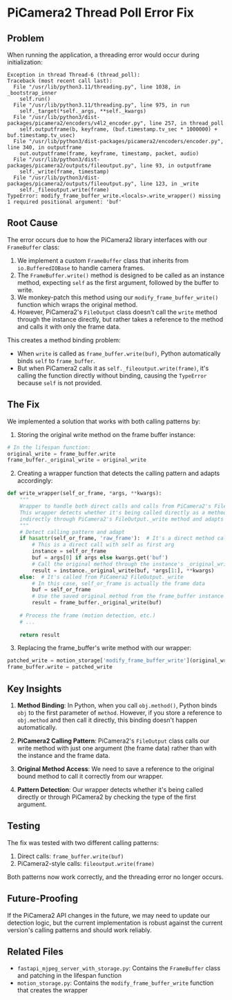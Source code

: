 # PiCamera2 Thread Poll Error Fix

## Problem

When running the application, a threading error would occur during initialization:

```
Exception in thread Thread-6 (thread_poll):
Traceback (most recent call last):
  File "/usr/lib/python3.11/threading.py", line 1038, in _bootstrap_inner
    self.run()
  File "/usr/lib/python3.11/threading.py", line 975, in run
    self._target(*self._args, **self._kwargs)
  File "/usr/lib/python3/dist-packages/picamera2/encoders/v4l2_encoder.py", line 257, in thread_poll
    self.outputframe(b, keyframe, (buf.timestamp.tv_sec * 1000000) + buf.timestamp.tv_usec)
  File "/usr/lib/python3/dist-packages/picamera2/encoders/encoder.py", line 340, in outputframe
    out.outputframe(frame, keyframe, timestamp, packet, audio)
  File "/usr/lib/python3/dist-packages/picamera2/outputs/fileoutput.py", line 93, in outputframe
    self._write(frame, timestamp)
  File "/usr/lib/python3/dist-packages/picamera2/outputs/fileoutput.py", line 123, in _write
    self._fileoutput.write(frame)
TypeError: modify_frame_buffer_write.<locals>.write_wrapper() missing 1 required positional argument: 'buf'
```

## Root Cause

The error occurs due to how the PiCamera2 library interfaces with our `FrameBuffer` class:

1. We implement a custom `FrameBuffer` class that inherits from `io.BufferedIOBase` to handle camera frames.
2. The `FrameBuffer.write()` method is designed to be called as an instance method, expecting `self` as the first argument, followed by the buffer to write.
3. We monkey-patch this method using our `modify_frame_buffer_write()` function which wraps the original method.
4. However, PiCamera2's `FileOutput` class doesn't call the `write` method through the instance directly, but rather takes a reference to the method and calls it with only the frame data.

This creates a method binding problem:
- When `write` is called as `frame_buffer.write(buf)`, Python automatically binds `self` to `frame_buffer`.
- But when PiCamera2 calls it as `self._fileoutput.write(frame)`, it's calling the function directly without binding, causing the `TypeError` because `self` is not provided.

## The Fix

We implemented a solution that works with both calling patterns by:

1. Storing the original write method on the frame buffer instance:
```python
# In the lifespan function:
original_write = frame_buffer.write
frame_buffer._original_write = original_write
```

2. Creating a wrapper function that detects the calling pattern and adapts accordingly:
```python
def write_wrapper(self_or_frame, *args, **kwargs):
    """
    Wrapper to handle both direct calls and calls from PiCamera2's FileOutput.
    This wrapper detects whether it's being called directly as a method or 
    indirectly through PiCamera2's FileOutput._write method and adapts accordingly.
    """
    # Detect calling pattern and adapt
    if hasattr(self_or_frame, 'raw_frame'):  # It's a direct method call
        # This is a direct call with self as first arg
        instance = self_or_frame
        buf = args[0] if args else kwargs.get('buf')
        # Call the original method through the instance's _original_write attribute
        result = instance._original_write(buf, *args[1:], **kwargs)
    else:  # It's called from PiCamera2 FileOutput._write
        # In this case, self_or_frame is actually the frame data
        buf = self_or_frame
        # Use the saved original method from the frame_buffer instance
        result = frame_buffer._original_write(buf)
    
    # Process the frame (motion detection, etc.)
    # ...
    
    return result
```

3. Replacing the frame_buffer's write method with our wrapper:
```python
patched_write = motion_storage['modify_frame_buffer_write'](original_write)
frame_buffer.write = patched_write
```

## Key Insights

1. **Method Binding**: In Python, when you call `obj.method()`, Python binds `obj` to the first parameter of `method`. However, if you store a reference to `obj.method` and then call it directly, this binding doesn't happen automatically.

2. **PiCamera2 Calling Pattern**: PiCamera2's `FileOutput` class calls our write method with just one argument (the frame data) rather than with the instance and the frame data.

3. **Original Method Access**: We need to save a reference to the original bound method to call it correctly from our wrapper.

4. **Pattern Detection**: Our wrapper detects whether it's being called directly or through PiCamera2 by checking the type of the first argument.

## Testing

The fix was tested with two different calling patterns:

1. Direct calls: `frame_buffer.write(buf)`
2. PiCamera2-style calls: `fileoutput.write(frame)`

Both patterns now work correctly, and the threading error no longer occurs.

## Future-Proofing

If the PiCamera2 API changes in the future, we may need to update our detection logic, but the current implementation is robust against the current version's calling patterns and should work reliably.

## Related Files

- `fastapi_mjpeg_server_with_storage.py`: Contains the `FrameBuffer` class and patching in the lifespan function
- `motion_storage.py`: Contains the `modify_frame_buffer_write` function that creates the wrapper